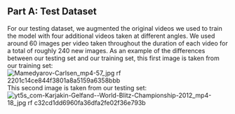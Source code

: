 ## Part A: Test Dataset
For our testing dataset, we augmented the original videos we used to train the model with four additional videos taken at different angles. We used around 60 images per video taken throughout the duration of each video for a total of roughly 240 new images. 
As an example of the differences between our testing set and our training set, this first image is taken from our training set:![Mamedyarov-Carlsen_mp4-57_jpg rf 2201c14ce844f3801a8a5159a6358bbb](https://user-images.githubusercontent.com/26099766/145692373-243ea9ca-4f63-488a-ae7b-4a23b27a9cc6.jpg)
This second image is taken from our testing set:![yt5s_com-Karjakin-Gelfand--World-Blitz-Championship-2012_mp4-18_jpg rf c32cd1dd6960fa36dfa2fe02f36e793b](https://user-images.githubusercontent.com/26099766/145692425-58143210-a588-4f55-82a4-ac6941f125e4.jpg)
